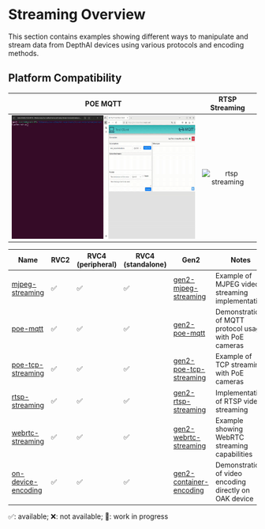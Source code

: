 # Streaming Overview

This section contains examples showing different ways to manipulate and stream data from DepthAI devices using various protocols and encoding methods.

## Platform Compatibility

|                                    POE MQTT                                     |                                       RTSP Streaming                                        |
| :-----------------------------------------------------------------------------: | :-----------------------------------------------------------------------------------------: |
| <img src="poe-mqtt/media/mqtt_client.gif" alt="poe mqtt" style="height:250px;"> | <img src="rtsp-streaming/media/rtsp_stream.gif" alt="rtsp streaming" style="height:250px;"> |

| Name                                      | RVC2 | RVC4 (peripheral) | RVC4 (standalone) | Gen2                                                                                                          | Notes                                                  |
| ----------------------------------------- | ---- | ----------------- | ----------------- | ------------------------------------------------------------------------------------------------------------- | ------------------------------------------------------ |
| [mjpeg-streaming](mjpeg-streaming/)       | ✅   | ✅                | ✅                | [gen2-mjpeg-streaming](https://github.com/luxonis/depthai-experiments/tree/master/gen2-mjpeg-streaming)       | Example of MJPEG video streaming implementation        |
| [poe-mqtt](poe-mqtt/)                     | ✅   | ✅                | ✅                | [gen2-poe-mqtt](https://github.com/luxonis/depthai-experiments/tree/master/gen2-poe-mqtt)                     | Demonstration of MQTT protocol usage with PoE cameras  |
| [poe-tcp-streaming](poe-tcp-streaming/)   | ✅   | ✅                | ✅                | [gen2-poe-tcp-streaming](https://github.com/luxonis/depthai-experiments/tree/master/gen2-poe-tcp-streaming)   | Example of TCP streaming with PoE cameras              |
| [rtsp-streaming](rtsp-streaming/)         | ✅   | ✅                | ✅                | [gen2-rtsp-streaming](https://github.com/luxonis/depthai-experiments/tree/master/gen2-rtsp-streaming)         | Implementation of RTSP video streaming                 |
| [webrtc-streaming](webrtc-streaming/)     | ✅   | ✅                | ✅                | [gen2-webrtc-streaming](https://github.com/luxonis/depthai-experiments/tree/master/gen2-webrtc-streaming)     | Example showing WebRTC streaming capabilities          |
| [on-device-encoding](on-device-encoding/) | ✅   | ✅                | ✅                | [gen2-container-encoding](https://github.com/luxonis/depthai-experiments/tree/master/gen2-container-encoding) | Demonstration of video encoding directly on OAK device |

✅: available; ❌: not available; 🚧: work in progress
